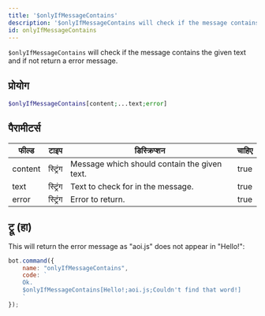 ```yaml
---
title: '$onlyIfMessageContains'
description: '$onlyIfMessageContains will check if the message contains the given text and if not return a error message.'
id: onlyIfMessageContains
---
```


`$onlyIfMessageContains` will check if the message contains the given text and if not return a error message.

## प्रोयोग

```php
$onlyIfMessageContains[content;...text;error]
```

## पैरामीटर्स

| फील्ड   | टाइप     | डिस्क्रिप्शन                                 | चाहिए |
| ------- | -------- | -------------------------------------------- |:-----:|
| content | स्ट्रिंग | Message which should contain the given text. | true  |
| text    | स्ट्रिंग | Text to check for in the message.            | true  |
| error   | स्ट्रिंग | Error to return.                             | true  |

## ट्रू (हा)

This will return the error message as "aoi.js" does not appear in "Hello!":

```javascript
bot.command({
    name: "onlyIfMessageContains",
    code: `
    Ok.
    $onlyIfMessageContains[Hello!;aoi.js;Couldn't find that word!]
    `
});
```